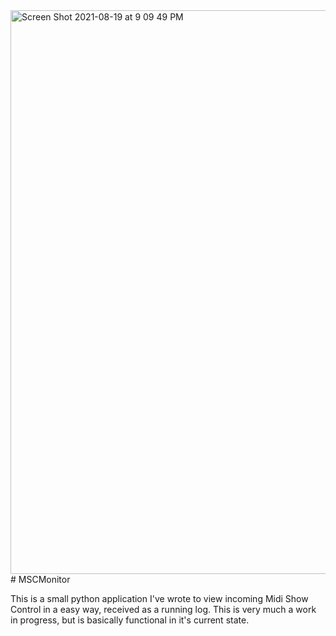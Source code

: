 <img width="902" alt="Screen Shot 2021-08-19 at 9 09 49 PM" src="https://user-images.githubusercontent.com/79057472/130137096-d2d966a0-2b17-45bf-b5fb-752921ff60a8.png">
# MSCMonitor

This is a small python application I've wrote to view incoming Midi Show Control in a easy way, received as a running log. This is very much a work in progress, but is basically functional in it's current state. 

